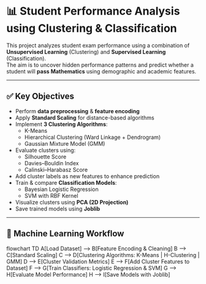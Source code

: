 # 📊 Student Performance Analysis using Clustering & Classification

This project analyzes student exam performance using a combination of **Unsupervised Learning** (Clustering) and **Supervised Learning** (Classification).  
The aim is to uncover hidden performance patterns and predict whether a student will **pass Mathematics** using demographic and academic features.

---

## ✅ Key Objectives

- Perform **data preprocessing** & **feature encoding**
- Apply **Standard Scaling** for distance-based algorithms
- Implement **3 Clustering Algorithms**:
  - K-Means
  - Hierarchical Clustering (Ward Linkage + Dendrogram)
  - Gaussian Mixture Model (GMM)
- Evaluate clusters using:
  - Silhouette Score
  - Davies–Bouldin Index
  - Calinski–Harabasz Score
- Add cluster labels as new features to enhance prediction
- Train & compare **Classification Models**:
  - Bayesian Logistic Regression
  - SVM with RBF Kernel
- Visualize clusters using **PCA (2D Projection)**
- Save trained models using **Joblib**

---

## 🧠 Machine Learning Workflow

flowchart TD
A[Load Dataset] --> B[Feature Encoding & Cleaning]
B --> C[Standard Scaling]
C --> D[Clustering Algorithms: K-Means | H-Clustering | GMM]
D --> E[Cluster Validation Metrics]
E --> F[Add Cluster Features to Dataset]
F --> G[Train Classifiers: Logistic Regression & SVM]
G --> H[Evaluate Model Performance]
H --> I[Save Models with Joblib]
